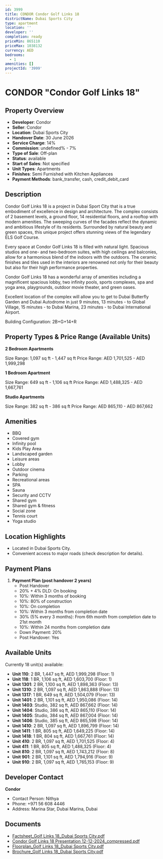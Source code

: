 ```yaml
---
id: 3999
title: CONDOR Condor Golf Links 18
districtName: Dubai Sports City
type: apartment
location: ''
developer: ''
completion: ready
priceMin: 865110
priceMax: 1038132
currency: AED
bedrooms:
  - 1
amenities: []
projectId: '3999'
---
```


# CONDOR "Condor Golf Links 18"

## Property Overview
- **Developer**: Condor
- **Seller**: Condor
- **Location**: Dubai Sports City
- **Handover Date**: 30 June 2026
- **Service Charge**: 14%
- **Commission**: undefined% - 7%
- **Type of Sale**: Off-plan
- **Status**: available
- **Start of Sales**: Not specified
- **Unit Types**: Apartments
- **Finishes**: Semi Furnished with Kitchen Appliances
- **Payment Methods**: bank_transfer, cash, credit_debit_card

## Description
Condor Golf Links 18 is a project in Dubai Sport City that is a true embodiment of excellence in design and architecture. The complex consists of 2 basement levels, a ground floor, 14 residential floors, and a rooftop with modern amenities. The sweeping curves of the facades reflect the dynamic and ambitious lifestyle of its residents. Surrounded by natural beauty and green spaces, this unique project offers stunning views of the legendary ELS Golf Course.

Every space at Condor Golf Links 18 is filled with natural light. Spacious studios and one- and two-bedroom suites, with high ceilings and balconies, allow for a harmonious blend of the indoors with the outdoors. The ceramic finishes and tiles used in the interiors are renowned not only for their beauty but also for their high performance properties.

Condor Golf Links 18 has a wonderful array of amenities including a magnificent spacious lobby, two infinity pools, sports complexes, spa and yoga area, playgrounds, outdoor movie theater, and green oases.

Excellent location of the complex will allow you to get to Dubai Butterfly Garden and Dubai Autodrome in just 9 minutes, 13 minutes - to Global Village, 15 minutes - to Dubai Marina, 23 minutes - to Dubai International Airport.

Building Configuration: 2B+G+14+R

## Property Types & Price Range (Available Units)
**2 Bedroom Apartments**

Size Range: 1,097 sq ft - 1,447 sq ft
Price Range: AED 1,701,525 - AED 1,999,298

**1 Bedroom Apartment**

Size Range: 649 sq ft - 1,106 sq ft
Price Range: AED 1,488,325 - AED 1,667,761

**Studio Apartments**

Size Range: 382 sq ft - 386 sq ft
Price Range: AED 865,110 - AED 867,662

## Amenities
- BBQ
- Covered gym
- Infinity pool
- Kids Play Area
- Landscaped garden
- Leisure areas
- Lobby
- Outdoor cinema
- Parking
- Recreational areas
- SPA
- Sauna
- Security and CCTV
- Shared gym
- Shared gym & fitness
- Social zone
- Tennis court
- Yoga studio

## Location Highlights
- Located in Dubai Sports City.
- Convenient access to major roads (check description for details).

## Payment Plans
1. **Payment Plan (post handover 2 years)**
   - Post Handover
   - 20% + 4% DLD: On booking
   - 10%: Within 3 months of booking
   - 10%: 80% of construction
   - 10%: On completion
   - 10%: Within 3 months from completion date
   - 30% (5% every 3 months): From 6th month from completion date to 21st month
   - 10%: Within 24 months from completion date
   - Down Payment: 20%
   - Post Handover: Yes

## Available Units
Currently 18 unit(s) available:
- **Unit 110**: 2 BR, 1,447 sq ft, AED 1,999,298 (Floor: 1)
- **Unit 118**: 1 BR, 1,106 sq ft, AED 1,603,700 (Floor: 1)
- **Unit 1301**: 2 BR, 1,100 sq ft, AED 1,898,363 (Floor: 13)
- **Unit 1310**: 2 BR, 1,097 sq ft, AED 1,863,888 (Floor: 13)
- **Unit 1317**: 1 BR, 649 sq ft, AED 1,504,079 (Floor: 13)
- **Unit 1401**: 2 BR, 1,101 sq ft, AED 1,950,086 (Floor: 14)
- **Unit 1403**: Studio, 382 sq ft, AED 867,662 (Floor: 14)
- **Unit 1404**: Studio, 386 sq ft, AED 865,110 (Floor: 14)
- **Unit 1405**: Studio, 384 sq ft, AED 867,004 (Floor: 14)
- **Unit 1406**: Studio, 385 sq ft, AED 865,598 (Floor: 14)
- **Unit 1410**: 2 BR, 1,097 sq ft, AED 1,896,799 (Floor: 14)
- **Unit 1411**: 1 BR, 805 sq ft, AED 1,649,225 (Floor: 14)
- **Unit 1418**: 1 BR, 804 sq ft, AED 1,667,761 (Floor: 14)
- **Unit 410**: 2 BR, 1,097 sq ft, AED 1,701,525 (Floor: 4)
- **Unit 411**: 1 BR, 805 sq ft, AED 1,488,325 (Floor: 4)
- **Unit 810**: 2 BR, 1,097 sq ft, AED 1,743,212 (Floor: 8)
- **Unit 901**: 2 BR, 1,101 sq ft, AED 1,794,916 (Floor: 9)
- **Unit 910**: 2 BR, 1,097 sq ft, AED 1,765,153 (Floor: 9)

## Developer Contact
**Condor**
- Contact Person: Nithya
- Phone: +971 56 608 4446
- Address: Marina Star, Dubai Marina, Dubai

## Documents
- [Factsheet_Golf Links 18_Dubai Sports City.pdf](https://cdn.geniemap.net/2025/01/08/inihjr33LE7pKAshb9GS35YWDZTxgPe7CzqjBMhI.pdf)
- [Condor Golf Links 18 Presentation 12-12-2024_compressed.pdf](https://cdn.geniemap.net/2025/01/19/nNhtvx9UoEjNlfGRkCpteJt4x4tdDG8LsvXofjol.pdf)
- [Floorplan_Golf Links 18_Dubai Sports City.pdf](https://cdn.geniemap.net/2025/01/08/CBxkVaWcjWGbwxp2uTPuoVL1aKhXRrAOjx5ToAqF.pdf)
- [Brochure_Golf Links 18_Dubai Sports City.pdf](https://cdn.geniemap.net/2025/01/08/FLJc2clR77DAUA3fI9BBvoFYNkTpE0CjEb6VwLL6.pdf)
